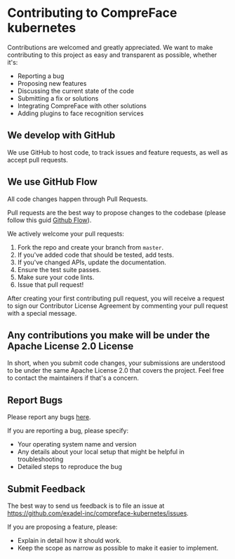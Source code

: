 # Contributing to CompreFace kubernetes
Contributions are welcomed and greatly appreciated. We want to make contributing to this project as easy and transparent as possible, whether it's:
- Reporting a bug
- Proposing new features
- Discussing the current state of the code
- Submitting a fix or solutions
- Integrating CompreFace with other solutions
- Adding plugins to face recognition services

## We develop with GitHub
We use GitHub to host code, to track issues and feature requests, as well as accept pull requests.

## We use GitHub Flow
All code changes happen through Pull Requests.

Pull requests are the best way to propose changes to the codebase (please follow this guid [Github Flow](https://guides.github.com/introduction/flow/index.html)).

We actively welcome your pull requests:
1. Fork the repo and create your branch from `master`.
2. If you've added code that should be tested, add tests.
3. If you've changed APIs, update the documentation.
4. Ensure the test suite passes.
5. Make sure your code lints.
6. Issue that pull request!

After creating your first contributing pull request, you will receive a request to sign our Contributor License Agreement by commenting your pull request with a special message.

## Any contributions you make will be under the Apache License 2.0 License
In short, when you submit code changes, your submissions are understood to be under the same Apache License 2.0 that covers the project. Feel free to contact the maintainers if that's a concern.

## Report Bugs

Please report any bugs [here](https://github.com/exadel-inc/compreface-kubernetes/issues).

If you are reporting a bug, please specify:

- Your operating system name and version
- Any details about your local setup that might be helpful in troubleshooting
- Detailed steps to reproduce the bug


## Submit Feedback

The best way to send us feedback is to file an issue at https://github.com/exadel-inc/compreface-kubernetes/issues.

If you are proposing a feature, please:

- Explain in detail how it should work.
- Keep the scope as narrow as possible to make it easier to implement.
